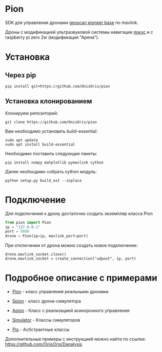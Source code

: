 # Pion

SDK для управления дронами [geoscan pioneer base](https://geoscan.education/pioneer-base) по mavlink.

Дроны с модификацией ультразвуковой системы навигации [локус](https://www.geoscan.ru/ru/products/pioneer/locus) и
с raspberry pi zero 2w (модификация "Арена").

# Установка

## Через pip

```shell
pip install git+https://github.com/OnisOris/pion
```

## Установка клонированием
Клонируем репозиторий:
```shell
git clone https://github.com/OnisOris/pion
```
Вам необходимо установить build-essential:
```shell
sudo apt update
sudo apt install build-essential
```

Необходимо поставить следующие пакеты:
```shell
pip install numpy matplotlib pymavlink cython 
```
Далее необходимо собрать cython модуль:
```
python setup.py build_ext --inplace
```


# Подключение
Для подключения к дрону достаточно создать экземпляр класса Pion
```python
from pion import Pion
ip = "127.0.0.1"
port = 8000
drone = Pion(ip=ip, mavlink_port=port)
```

При отключении от дрона можно создать новое подключение:
```commandline
drone.mavlink_socket.close()
drone.mavlink_socket = create_connection("udpout", ip, port)
```

# Подробное описание с примерами

- [Pion](./discription/pion.md) - класс управления реальными дронами

- [Spion](./discription/spion.md) - класс дрона-симулятора

- [Apion](./discription/apion.md) - Класс с реализацией асинхронного управления

- [Simulator](./discription/simulator.md) - Классы симуляторов

- [Pio](./discription/pio.md) - Асбстрактные классы




Дополнительные примеры с инструкцией можно найти по ссылке:
https://github.com/OnisOris/Danalysis


